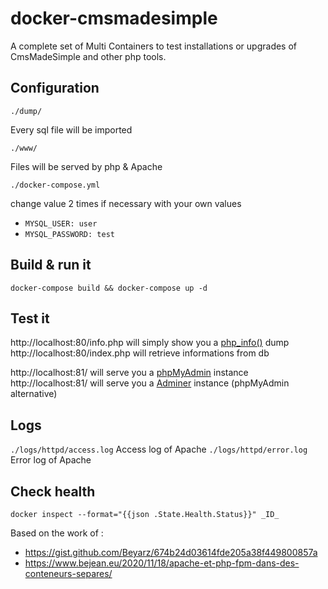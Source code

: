 # docker-cmsmadesimple
A complete set of Multi Containers to test installations or upgrades of CmsMadeSimple and other php tools.

## Configuration

`./dump/`

Every sql file will be imported

`./www/`

Files will be served by php & Apache

`./docker-compose.yml`

change value 2 times if necessary with your own values
 - `MYSQL_USER: user`
 - `MYSQL_PASSWORD: test`


## Build & run it

```
docker-compose build && docker-compose up -d
```

## Test it 

http://localhost:80/info.php will simply show you a [php_info()](https://www.php.net/manual/en/function.phpinfo.php) dump
http://localhost:80/index.php will retrieve informations from db

http://localhost:81/ will serve you a [phpMyAdmin](https://www.phpmyadmin.net/) instance
http://localhost:81/ will serve you a [Adminer](https://www.adminer.org/) instance (phpMyAdmin alternative)

## Logs

`./logs/httpd/access.log` Access log of Apache
`./logs/httpd/error.log` Error log of Apache

## Check health

```
docker inspect --format="{{json .State.Health.Status}}" _ID_
```


Based on the work of : 
 - https://gist.github.com/Beyarz/674b24d03614fde205a38f449800857a
 - https://www.bejean.eu/2020/11/18/apache-et-php-fpm-dans-des-conteneurs-separes/